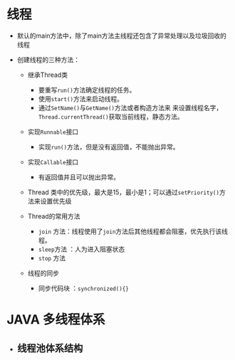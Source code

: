 # 线程
- 默认的main方法中，除了main方法主线程还包含了异常处理以及垃圾回收的线程

- 创建线程的三种方法：
  - 继承Thread类
    - 要重写`run()`方法确定线程的任务。
    - 使用`start()`方法来启动线程。
    - 通过`SetName()`与`GetName()`方法或者构造方法来 来设置线程名字，`Thread.currentThread()`获取当前线程，静态方法。

  - 实现`Runnable`接口
    - 实现`run()`方法，但是没有返回值，不能抛出异常。

  - 实现`Callable`接口
    - 有返回值并且可以抛出异常。

  - Thread 类中的优先级，最大是15，最小是1；可以通过`setPriority()`方法来设置优先级

  - Thread的常用方法

    - `join` 方法：线程使用了`join`方法后其他线程都会阻塞，优先执行该线程。
    - `sleep`方法 ：人为进入阻塞状态
    - `stop` 方法

  - 线程的同步
    - 同步代码块 ：`synchronized(){}`

# JAVA 多线程体系

- 线程池体系结构
  - 




